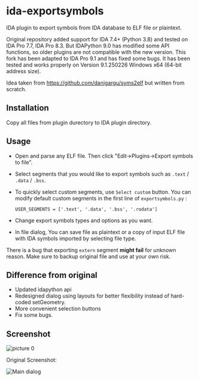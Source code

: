 # ida-exportsymbols

IDA plugin to export symbols from IDA database to ELF file or plaintext.

Original repository added support for IDA 7.4+ (Python 3.8) and tested on IDA Pro 7.7, IDA Pro 8.3. But IDAPython 9.0 has modified some API functions, so older plugins are not compatible with the new version. This fork has been adapted to IDA Pro 9.1 and has fixed some bugs. It has been tested and works properly on Version 9.1.250226 Windows x64 (64-bit address size).

Idea taken from https://github.com/danigargu/syms2elf but written from scratch.

## Installation

Copy all files from plugin durectory to IDA plugin directory.

## Usage

- Open and parse any ELF file. Then click "Edit->Plugins->Export symbols to file".

- Select segments that you would like to export symbols such as `.text` / `.data` / `.bss`. 

- To quickly select custom segments, use `Select custom` button. You can modify default custom segments in the first line of `exportsymbols.py` :

    ```
    USER_SEGMENTS = ['.text', '.data', '.bss', '.rodata']
    ```

- Change export symbols types and options as you want. 

- In file dialog, You can save file as plaintext or a copy of input ELF file with IDA symbols imported by selecting file type.

There is a bug that exporting `extern` segment **might fail** for unknown reason. Make sure to 
backup original file and use at your own risk.


## Difference from original

- Updated idapython api
- Redesigned dialog using layouts for better flexibility instead of hard-coded setGeometry.
- More convenient selection buttons
- Fix some bugs.

## Screenshot

![picture 0](/img/fork_main.png)  

Original Screenshot:

![Main dialog](/img/main.png)
